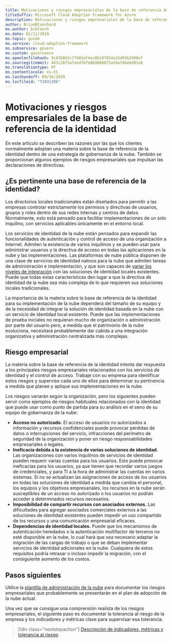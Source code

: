 ```yaml
---
title: Motivaciones y riesgos empresariales de la base de referencia de la identidad
titleSuffix: Microsoft Cloud Adoption Framework for Azure
description: Motivaciones y riesgos empresariales de la base de referencia de la identidad
author: BrianBlanchard
ms.author: brblanch
ms.date: 02/11/2019
ms.topic: guide
ms.service: cloud-adoption-framework
ms.subservice: govern
ms.custom: governance
ms.openlocfilehash: 9c838063c77b02af4ec86187854a15d93b2998ef
ms.sourcegitcommit: 443c28f3afeedfbfe8b9980875a54afdbebd83a8
ms.translationtype: HT
ms.contentlocale: es-ES
ms.lasthandoff: 09/16/2019
ms.locfileid: "71031396"
---
```

# <a name="identity-baseline-motivations-and-business-risks"></a>Motivaciones y riesgos empresariales de la base de referencia de la identidad

En este artículo se describen las razones por las que los clientes normalmente adoptan una materia sobre la base de referencia de la identidad dentro de una estrategia de gobernanza de la nube. También se proporcionan algunos ejemplos de riesgos empresariales que impulsan las declaraciones de directivas.

<!-- markdownlint-disable MD026 -->

## <a name="is-identity-baseline-relevant"></a>¿Es pertinente una base de referencia de la identidad?

Los directorios locales tradicionales están diseñados para permitir a las empresas controlar estrictamente los permisos y directivas de usuarios, grupos y roles dentro de sus redes internas y centros de datos. Normalmente, esto está pensado para facilitar implementaciones de un solo inquilino, con servicios aplicables únicamente en el entorno local.

Los servicios de identidad de la nube están pensados para expandir las funcionalidades de autenticación y control de acceso de una organización a Internet. Admiten la existencia de varios inquilinos y se pueden usar para administrar usuarios y la directiva de acceso en todas las aplicaciones en la nube y las implementaciones. Las plataformas de nube pública disponen de una clase de servicios de identidad nativos para la nube que admiten tareas de administración e implementación, y que son capaces de [variar los niveles de integración](../../decision-guides/identity/index.md) con las soluciones de identidad locales existentes. Puede que todas estas características den lugar a que la directiva de identidad de la nube sea más compleja de lo que requieren sus soluciones locales tradicionales.

La importancia de la materia sobre la base de referencia de la identidad para su implementación de la nube dependerá del tamaño de su equipo y de la necesidad de integrar la solución de identidad basada en la nube con un servicio de identidad local existente. Puede que las implementaciones de prueba iniciales no requieran mucho de organización o administración por parte del usuario pero, a medida que el patrimonio de la nube evoluciona, necesitará probablemente dar cabida a una integración organizativa y administración centralizada más complejas.

## <a name="business-risk"></a>Riesgo empresarial

La materia sobre la base de referencia de la identidad intenta dar respuesta a los principales riesgos empresariales relacionados con los servicios de identidad y el control de acceso. Trabaje con su empresa para identificar estos riesgos y supervise cada uno de ellos para determinar su pertinencia a medida que planee y aplique sus implementaciones en la nube.

Los riesgos variarán según la organización, pero los siguientes pueden servir como ejemplos de riesgos habituales relacionados con la identidad que puede usar como punto de partida para su análisis en el seno de su equipo de gobernanza de la nube:

- **Acceso no autorizado.** El acceso de usuarios no autorizados a información y recursos confidenciales puede provocar pérdidas de datos o interrupciones del servicio, infracciones del perímetro de seguridad de la organización y poner en riesgo responsabilidades empresariales o legales.
- **Ineficacia debida a la existencia de varias soluciones de identidad.** Las organizaciones con varios inquilinos de servicios de identidad pueden requerir varias cuentas para los usuarios. Esto puede provocar ineficacias para los usuarios, ya que tienen que recordar varios juegos de credenciales, y para TI a la hora de administrar las cuentas en varios sistemas. Si no se actualizan las asignaciones de acceso de los usuarios en todas las soluciones de identidad a medida que cambia el personal, los equipos y los objetivos empresariales, los recursos en la nube serán susceptibles de un acceso no autorizado o los usuarios no podrán acceder a determinados recursos necesarios.
- **Imposibilidad de compartir recursos con asociados externos.** Las dificultades para agregar asociados comerciales externos a las soluciones de identidad existentes pueden impedir un uso compartido de los recursos y una comunicación empresarial eficaces.
- **Dependencias de identidad locales.** Puede que los mecanismos de autenticación heredados o la autenticación multifactor de terceros no esté disponible en la nube, lo cual hará que sea necesario adaptar la migración de las cargas de trabajo o que se deban implementar servicios de identidad adicionales en la nube. Cualquiera de estos requisitos podría retrasar o incluso impedir la migración, con el consiguiente aumento de los costos.

## <a name="next-steps"></a>Pasos siguientes

Utilice la [plantilla de administración de la nube](./template.md) para documentar los riesgos empresariales que probablemente se presentarán en el plan de adopción de la nube actual.

Una vez que se consigue una comprensión realista de los riesgos empresariales, el siguiente paso es documentar la tolerancia al riesgo de la empresa y los indicadores y métricas clave para supervisar esa tolerancia.

> [!div class="nextstepaction"]
> [Descripción de indicadores, métricas y tolerancia al riesgo](./metrics-tolerance.md)
